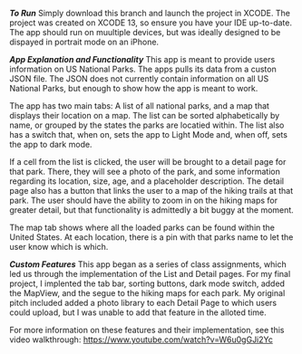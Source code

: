 ***To Run***
Simply download this branch and launch the project in XCODE. 
The project was created on XCODE 13, so ensure you have your IDE up-to-date. 
The app should run on muultiple devices, but was ideally designed to be dispayed in portrait mode on an iPhone.

***App Explanation and Functionality***
This app is meant to provide users information on US National Parks.
The apps pulls its data from a custon JSON file. The JSON does not currently contain information on all US National Parks,
but enough to show how the app is meant to work.

The app has two main tabs: A list of all national parks, and a map that displays their location on a map.
The list can be sorted alphabetically by name, or grouped by the states the parks are locatied within.
The list also has a switch that, when on, sets the app to Light Mode and, when off, sets the app to dark mode.

If a cell from the list is clicked, the user will be brought to a detail page for that park. There, they will see
a photo of the park, and some information regarding its location, size, age, and a placeholder description.
The detail page also has a button that links the user to a map of the hiking trails at that park. 
The user should have the ability to zoom in on the hiking maps for greater detail, but that functionality 
is admittedly a bit buggy at the moment.

The map tab shows where all the loaded parks can be found within the United States. At each location, there is 
a pin with that parks name to let the user know which is which.

***Custom Features***
This app began as a series of class assignments, which led us through the implementation of the List and Detail pages.
For my final project, I implented the tab bar, sorting buttons, dark mode switch, added the MapView, and the segue to the 
hiking maps for each park. My original pitch included added a photo library to each Detail Page to which users could upload,
but I was unable to add that feature in the alloted time.

For more information on these features and their implementation, see this video walkthrough:
https://www.youtube.com/watch?v=W6u0gGJi2Yc
